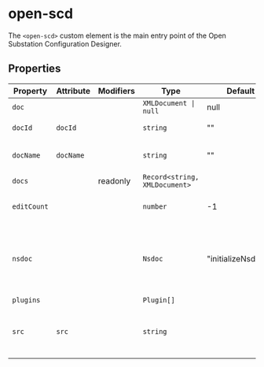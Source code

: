# open-scd

The `<open-scd>` custom element is the main entry point of the
Open Substation Configuration Designer.

## Properties

| Property    | Attribute | Modifiers | Type                          | Default             | Description                                      |
|-------------|-----------|-----------|-------------------------------|---------------------|--------------------------------------------------|
| `doc`       |           |           | `XMLDocument \| null`         | null                |                                                  |
| `docId`     | `docId`   |           | `string`                      | ""                  | The UUID of the current [[`doc`]]                |
| `docName`   | `docName` |           | `string`                      | ""                  | The name of the current [[`doc`]]                |
| `docs`      |           | readonly  | `Record<string, XMLDocument>` |                     |                                                  |
| `editCount` |           |           | `number`                      | -1                  | Index of the last [[`EditorAction`]] applied.    |
| `nsdoc`     |           |           | `Nsdoc`                       | "initializeNsdoc()" | Object containing all *.nsdoc files and a function extracting element's label form them |
| `plugins`   |           |           | `Plugin[]`                    |                     |                                                  |
| `src`       | `src`     |           | `string`                      |                     | The current file's URL. `blob:` URLs are *revoked after parsing*! |
